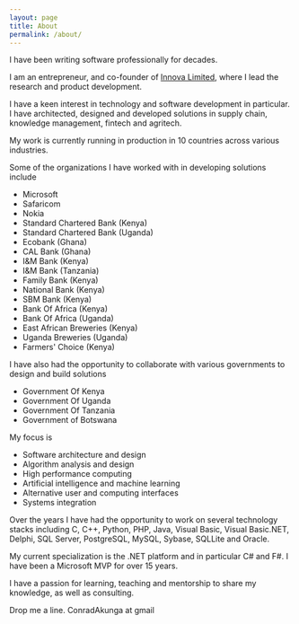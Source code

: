 ```yaml
---
layout: page
title: About
permalink: /about/
---
```


I have been writing software professionally for decades. 

I am an entrepreneur, and co-founder of [Innova Limited](http://www.innova.co.ke/), where I lead the research and product development. 

I have a keen interest in technology and software development in particular. I have architected, designed and developed solutions in supply chain, knowledge management, fintech and agritech.

My work is currently running in production in 10 countries across various industries.

Some of the organizations I have worked with in developing solutions include
* Microsoft
* Safaricom
* Nokia
* Standard Chartered Bank (Kenya)
* Standard Chartered Bank (Uganda)
* Ecobank (Ghana)
* CAL Bank (Ghana)
* I&M Bank (Kenya)
* I&M Bank (Tanzania)
* Family Bank (Kenya)
* National Bank (Kenya)
* SBM Bank (Kenya)
* Bank Of Africa (Kenya)
* Bank Of Africa (Uganda)
* East African Breweries (Kenya)
* Uganda Breweries (Uganda)
* Farmers' Choice (Kenya)

I have also had the opportunity to collaborate with various governments to design and build solutions
* Government Of Kenya
* Government Of Uganda
* Government Of Tanzania
* Government of Botswana

My focus is
* Software architecture and design
* Algorithm analysis and design
* High performance computing
* Artificial intelligence and machine learning
* Alternative user and computing interfaces
* Systems integration

Over the years I have had the opportunity to work on several technology stacks including C, C++, Python, PHP, Java, Visual Basic, Visual Basic.NET, Delphi, SQL Server, PostgreSQL, MySQL, Sybase, SQLLite and Oracle.

My current specialization is the .NET platform and in particular C# and F#. I have been a Microsoft MVP for over 15 years.

I have a passion for learning, teaching and mentorship to share my knowledge, as well as consulting.

Drop me a line. ConradAkunga at gmail

